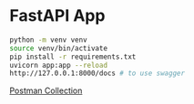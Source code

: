 # FastAPI App

```bash
python -m venv venv
source venv/bin/activate
pip install -r requirements.txt
uvicorn app:app --reload
http://127.0.0.1:8000/docs # to use swagger
```

[Postman Collection](Repo.postman_collection.json)
